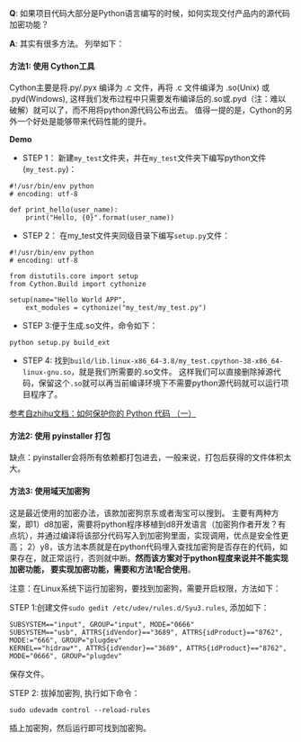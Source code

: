 **Q**: 如果项目代码大部分是Python语言编写的时候，如何实现交付产品内的源代码加密功能？

**A**: 其实有很多方法。 列举如下：
#### 方法1: 使用 Cython工具
Cython主要是将.py/.pyx 编译为 .c 文件，再将 .c 文件编译为 .so(Unix) 或 .pyd(Windows), 这样我们发布过程中只需要发布编译后的.so或.pyd（注：难以破解）就可以了，而不用将python源代码公布出去。
值得一提的是，Cython的另外一个好处是能够带来代码性能的提升。

**Demo**

- STEP 1： 新建`my_test`文件夹，并在`my_test`文件夹下编写python文件(`my_test.py`)：
```
#!/usr/bin/env python
# encoding: utf-8

def print_hello(user_name):
    print("Hello, {0}".format(user_name))
```
- STEP 2： 在my_test文件夹同级目录下编写`setup.py`文件： 
```
#!/usr/bin/env python
# encoding: utf-8

from distutils.core import setup
from Cython.Build import cythonize

setup(name="Hello World APP",
    ext_modules = cythonize("my_test/my_test.py")
```
- STEP 3:便于生成.so文件，命令如下：
```
python setup.py build_ext 
```
- STEP 4: 找到`build/lib.linux-x86_64-3.8/my_test.cpython-38-x86_64-linux-gnu.so`，就是我们所需要的.so文件。
这样我们可以直接删除掉源代码，保留这个`.so`就可以再当前编译环境下不需要python源代码就可以运行项目程序了。

[参考自zhihu文档：如何保护你的 Python 代码 （一）](https://zhuanlan.zhihu.com/p/54296517)

#### 方法2: 使用 pyinstaller 打包
缺点：pyinstaller会将所有依赖都打包进去，一般来说，打包后获得的文件体积太大。

#### 方法3: 使用域天加密狗
这是最近使用的加密办法，该款加密狗京东或者淘宝可以搜到。 
主要有两种方案，即1）d8加密，需要将python程序移植到d8开发语言（加密狗作者开发？有点坑），并通过编译将该部分代码写入到加密狗里面，实现调用，优点是安全性更高；
2）y8，该方法本质就是在python代码埋入查找加密狗是否存在的代码，如果存在，就正常运行，否则就中断。**然而该方案对于python程度来说并不能实现加密功能，
要实现加密功能，需要和方法1配合使用**。 



注意：在Linux系统下运行加密狗，要找到加密狗，需要开启权限，方法如下：

STEP 1:创建文件`sudo gedit /etc/udev/rules.d/Syu3.rules`, 添加如下：
```
SUBSYSTEM=="input", GROUP="input", MODE="0666"
SUBSYSTEM=="usb", ATTRS{idVendor}=="3689", ATTRS{idProduct}=="8762", MODE:="666", GROUP="plugdev"
KERNEL=="hidraw*", ATTRS{idVendor}=="3689", ATTRS{idProduct}=="8762", MODE="0666", GROUP="plugdev"
 ```
保存文件。

STEP 2: 拔掉加密狗, 执行如下命令：
```
sudo udevadm control --reload-rules  
```
插上加密狗，然后运行即可找到加密狗。











